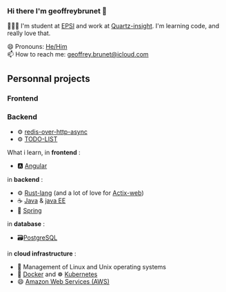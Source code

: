 ### Hi there I'm **geoffreybrunet** 👋

👨🏻‍💻 I'm student at [EPSI](https://www.epsi.fr) and work at [Quartz-insight](https://quartz-insight.com). I'm learning code, and really love that.

😄 Pronouns: [He/Him](https://pronoun.is/he)  
📫 How to reach me: geoffrey.brunet@icloud.com  

## Personnal projects

### Frontend

### Backend
- ⚙️ [redis-over-http-async](https://github.com/GeoffreyBrunet/redis-over-http-async)  
- ⚙️ [TODO-LIST](https://github.com/GeoffreyBrunet/TODO-LIST) 

What i learn, in **frontend** :
- 🅰️ [Angular](https://angular.io)

in **backend** :
- ⚙️ [Rust-lang](https://www.rust-lang.org/) (and a lot of love for [Actix-web](https://crates.io/crates/actix-web))
- ☕️ [Java](https://www.oracle.com/java/) & [java EE](https://www.oracle.com/fr/java/technologies/java-ee-glance.html)
- 🌱 [Spring](https://spring.io)

in **database** :
- 🗃️[PostgreSQL](https://www.postgresql.org/)

in **cloud infrastructure** :
- 🐧 Management of Linux and Unix operating systems
- 🐳 [Docker](https://www.docker.com) and ☸️ [Kubernetes](https://kubernetes.io)
- 😄 [Amazon Web Services (AWS)](https://aws.amazon.com/)


